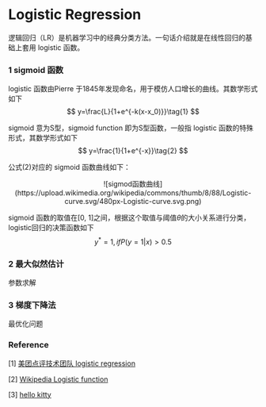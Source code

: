 # Logistic Regression



逻辑回归（LR）是机器学习中的经典分类方法。一句话介绍就是在线性回归的基础上套用 logistic 函数。



### 1 sigmoid 函数

logistic 函数由Pierre 于1845年发现命名，用于模仿人口增长的曲线。其数学形式如下
$$
y=\frac{L}{1+e^{-k(x-x_0)}}\tag{1}
$$


sigmoid 意为S型，sigmoid function 即为S型函数，一般指 logistic 函数的特殊形式，其数学形式如下
$$
y=\frac{1}{1+e^{-x}}\tag{2}
$$


公式$(2)$对应的 sigmoid 函数曲线如下：
<div align="center">
![sigmod函数曲线](https://upload.wikimedia.org/wikipedia/commons/thumb/8/88/Logistic-curve.svg/480px-Logistic-curve.svg.png)
</div>

sigmoid 函数的取值在[0, 1]之间，根据这个取值与阈值*θ*的大小关系进行分类，logistic回归的决策函数如下
$$
y^*=1, if P(y=1|x)>0.5\tag{3}
$$

### 2 最大似然估计

参数求解



### 3 梯度下降法

最优化问题



### Reference

\[1] [美团点评技术团队 logistic regression](https://tech.meituan.com/intro_to_logistic_regression.html)

\[2] [Wikipedia Logistic function](https://en.wikipedia.org/wiki/Logistic_function)

\[3] [hello kitty]()


